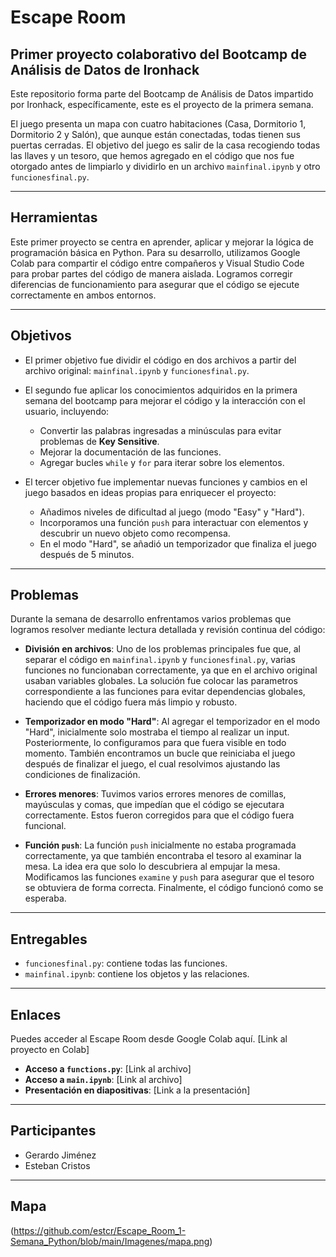 # Escape Room

## Primer proyecto colaborativo del Bootcamp de Análisis de Datos de Ironhack

Este repositorio forma parte del Bootcamp de Análisis de Datos impartido por Ironhack, específicamente, este es el proyecto de la primera semana.

El juego presenta un mapa con cuatro habitaciones (Casa, Dormitorio 1, Dormitorio 2 y Salón), que aunque están conectadas, todas tienen sus puertas cerradas. El objetivo del juego es salir de la casa recogiendo todas las llaves y un tesoro, que hemos agregado en el código que nos fue otorgado antes de limpiarlo y dividirlo en un archivo `mainfinal.ipynb` y otro `funcionesfinal.py`.

---

## Herramientas

Este primer proyecto se centra en aprender, aplicar y mejorar la lógica de programación básica en Python. Para su desarrollo, utilizamos Google Colab para compartir el código entre compañeros y Visual Studio Code para probar partes del código de manera aislada. Logramos corregir diferencias de funcionamiento para asegurar que el código se ejecute correctamente en ambos entornos.

---

## Objetivos

- El primer objetivo fue dividir el código en dos archivos a partir del archivo original: `mainfinal.ipynb` y `funcionesfinal.py`.
  
- El segundo fue aplicar los conocimientos adquiridos en la primera semana del bootcamp para mejorar el código y la interacción con el usuario, incluyendo:
  * Convertir las palabras ingresadas a minúsculas para evitar problemas de **Key Sensitive**.
  * Mejorar la documentación de las funciones.
  * Agregar bucles `while` y `for` para iterar sobre los elementos.

- El tercer objetivo fue implementar nuevas funciones y cambios en el juego basados en ideas propias para enriquecer el proyecto:
  * Añadimos niveles de dificultad al juego (modo "Easy" y "Hard").
  * Incorporamos una función `push` para interactuar con elementos y descubrir un nuevo objeto como recompensa.
  * En el modo "Hard", se añadió un temporizador que finaliza el juego después de 5 minutos.

---

## Problemas

Durante la semana de desarrollo enfrentamos varios problemas que logramos resolver mediante lectura detallada y revisión continua del código:

- **División en archivos**: Uno de los problemas principales fue que, al separar el código en `mainfinal.ipynb` y `funcionesfinal.py`, varias funciones no funcionaban correctamente, ya que en el archivo original usaban variables globales. La solución fue colocar las parametros correspondiente a las funciones para evitar dependencias globales, haciendo que el código fuera más limpio y robusto.

- **Temporizador en modo "Hard"**: Al agregar el temporizador en el modo "Hard", inicialmente solo mostraba el tiempo al realizar un input. Posteriormente, lo configuramos para que fuera visible en todo momento. También encontramos un bucle que reiniciaba el juego después de finalizar el juego, el cual resolvimos ajustando las condiciones de finalización.

- **Errores menores**: Tuvimos varios errores menores de comillas, mayúsculas y comas, que impedían que el código se ejecutara correctamente. Estos fueron corregidos para que el código fuera funcional.

- **Función `push`**: La función `push` inicialmente no estaba programada correctamente, ya que también encontraba el tesoro al examinar la mesa. La idea era que solo lo descubriera al empujar la mesa. Modificamos las funciones `examine` y `push` para asegurar que el tesoro se obtuviera de forma correcta. Finalmente, el código funcionó como se esperaba.

---

## Entregables

- `funcionesfinal.py`: contiene todas las funciones.
- `mainfinal.ipynb`: contiene los objetos y las relaciones.

---

## Enlaces

Puedes acceder al Escape Room desde Google Colab aquí. [Link al proyecto en Colab]

- **Acceso a `functions.py`**: [Link al archivo]
- **Acceso a `main.ipynb`**: [Link al archivo]
- **Presentación en diapositivas**: [Link a la presentación]

---

## Participantes

- Gerardo Jiménez
- Esteban Cristos

---

## Mapa

(https://github.com/estcr/Escape_Room_1-Semana_Python/blob/main/Imagenes/mapa.png)
